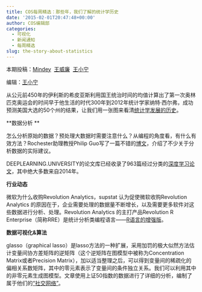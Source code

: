 ```yaml
---
title: COS每周精选：那些年，我们了解的统计学历史
date: '2015-02-01T20:47:48+00:00'
author: COS编辑部
categories:
  - 可视化
  - 新闻通知
  - 每周精选
slug: the-story-about-statistics
---
```


本期投稿：<a href="http://mindey.com" target="_blank">Mindey</a>  <a href="http://weibo.com/u/1657470871?from=feed&loc=avatar" target="_blank">王威廉</a>  <a href="http://weibo.com/wangxiaoningtongxue/profile?rightmod=1&wvr=6&mod=personinfo" target="_blank">王小宁</a>

编辑：<a href="http://weibo.com/wangxiaoningtongxue/profile?rightmod=1&wvr=6&mod=personinfo" target="_blank">王小宁</a>

从公元前450年的伊利斯的希皮亚斯利用国王统治时间的均值计算出了第一次奥林匹克奥运会的时间早于他生活的时代300年到2012年统计学家纳特·西尔弗，成功预测美国大选的50个州的结果，让我们用一张图来看清<a href="http://www.statslife.org.uk/images/pdf/timeline-of-statistics.pdf" target="_blank">统计学发展的历史</a>。

<!--more-->

**数据分析 **

怎么分析原始的数据？预处理大数据时需要注意什么？从编程的角度看，有什么有效方法？Rochester助理教授Philip Guo写了一篇不错的<a href="http://pgbovine.net/parsing-raw-data.htm" target="_blank">博文</a>，介绍了不少关于分析数据的实际建议。

DEEPLEARNING.UNIVERSITY的论文库已经收录了963篇经过分类的<a href="http://memkite.com/deep-learning-bibliography/" target="_blank">深度学习论文</a>，其中绝大多数来自2014年。

**行业动态**

微软为什么收购Revolution Analytics，supstat 认为促使微软收购Revolution Analytics 的原因在于，企业需要处理的数据量不断增长，以及需要更多软件对这些数据进行分析、处理。Revolution Analytics 的主打产品Revolution R Enterprise（简称RRE）是统计分析类编程语言——<a href="http://supstat.com.cn/blog/2015/01/27/integrate-r-into-applications-with-deployr-open/" target="_blank">R语言的增强版</a>。

**数据可视化&算法**

glasso（graphical lasso）是lasso方法的一种扩展，采用加罚的极大似然方法估计变量间协方差矩阵的逆矩阵（这个逆矩阵在图模型中被称为Concentration Matrix或者Precision Matrix），加以适当整理之后，可以得到变量间的稀疏化的偏相关系数矩阵，其中的零元素表示了变量间的条件独立关系。我们可以利用其中的非零元素生成图模型。文章使用上证50指数的数据进行了详细的分析，编制了属于他们的<a href="http://site.douban.com/182577/widget/notes/10568316/note/452257762/" target="_blank">“社交网络”</a>。

